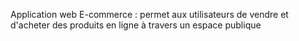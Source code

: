 

Application web E-commerce : permet aux utilisateurs de vendre et d'acheter des produits en ligne à travers un espace publique
